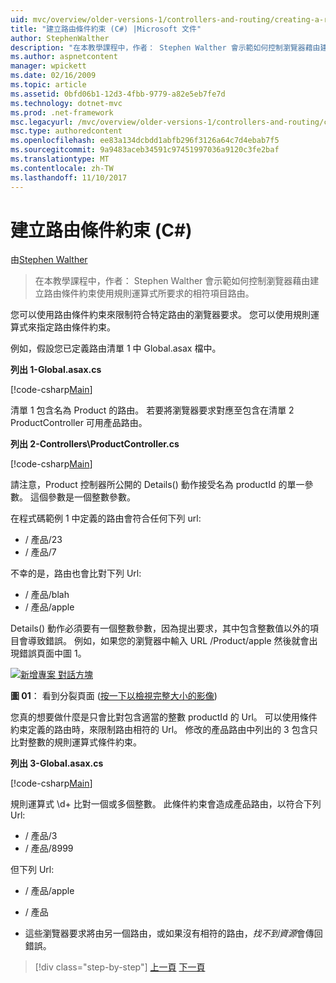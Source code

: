```yaml
---
uid: mvc/overview/older-versions-1/controllers-and-routing/creating-a-route-constraint-cs
title: "建立路由條件約束 (C#) |Microsoft 文件"
author: StephenWalther
description: "在本教學課程中，作者： Stephen Walther 會示範如何控制瀏覽器藉由建立路由條件約束使用規則運算式所要求的相符項目路由。"
ms.author: aspnetcontent
manager: wpickett
ms.date: 02/16/2009
ms.topic: article
ms.assetid: 0bfd06b1-12d3-4fbb-9779-a82e5eb7fe7d
ms.technology: dotnet-mvc
ms.prod: .net-framework
msc.legacyurl: /mvc/overview/older-versions-1/controllers-and-routing/creating-a-route-constraint-cs
msc.type: authoredcontent
ms.openlocfilehash: ee83a134dcbdd1abfb296f3126a64c7d4ebab7f5
ms.sourcegitcommit: 9a9483aceb34591c97451997036a9120c3fe2baf
ms.translationtype: MT
ms.contentlocale: zh-TW
ms.lasthandoff: 11/10/2017
---
```

<a name="creating-a-route-constraint-c"></a>建立路由條件約束 (C#)
====================
由[Stephen Walther](https://github.com/StephenWalther)

> 在本教學課程中，作者： Stephen Walther 會示範如何控制瀏覽器藉由建立路由條件約束使用規則運算式所要求的相符項目路由。


您可以使用路由條件約束來限制符合特定路由的瀏覽器要求。 您可以使用規則運算式來指定路由條件約束。

例如，假設您已定義路由清單 1 中 Global.asax 檔中。

**列出 1-Global.asax.cs**

[!code-csharp[Main](creating-a-route-constraint-cs/samples/sample1.cs)]

清單 1 包含名為 Product 的路由。 若要將瀏覽器要求對應至包含在清單 2 ProductController 可用產品路由。

**列出 2-Controllers\ProductController.cs**

[!code-csharp[Main](creating-a-route-constraint-cs/samples/sample2.cs)]

請注意，Product 控制器所公開的 Details() 動作接受名為 productId 的單一參數。 這個參數是一個整數參數。

在程式碼範例 1 中定義的路由會符合任何下列 url:

- / 產品/23
- / 產品/7

不幸的是，路由也會比對下列 Url:

- / 產品/blah
- / 產品/apple

Details() 動作必須要有一個整數參數，因為提出要求，其中包含整數值以外的項目會導致錯誤。 例如，如果您的瀏覽器中輸入 URL /Product/apple 然後就會出現錯誤頁面中圖 1。


[![新增專案 對話方塊](creating-a-route-constraint-cs/_static/image1.jpg)](creating-a-route-constraint-cs/_static/image1.png)

**圖 01**： 看到分裂頁面 ([按一下以檢視完整大小的影像](creating-a-route-constraint-cs/_static/image2.png))


您真的想要做什麼是只會比對包含適當的整數 productId 的 Url。 可以使用條件約束定義的路由時，來限制路由相符的 Url。 修改的產品路由中列出的 3 包含只比對整數的規則運算式條件約束。

**列出 3-Global.asax.cs**

[!code-csharp[Main](creating-a-route-constraint-cs/samples/sample3.cs)]

規則運算式 \d+ 比對一個或多個整數。 此條件約束會造成產品路由，以符合下列 Url:

- / 產品/3
- / 產品/8999

但下列 Url:

- / 產品/apple
- / 產品

- 這些瀏覽器要求將由另一個路由，或如果沒有相符的路由，*找不到資源*會傳回錯誤。

>[!div class="step-by-step"]
[上一頁](creating-custom-routes-cs.md)
[下一頁](creating-a-custom-route-constraint-cs.md)
